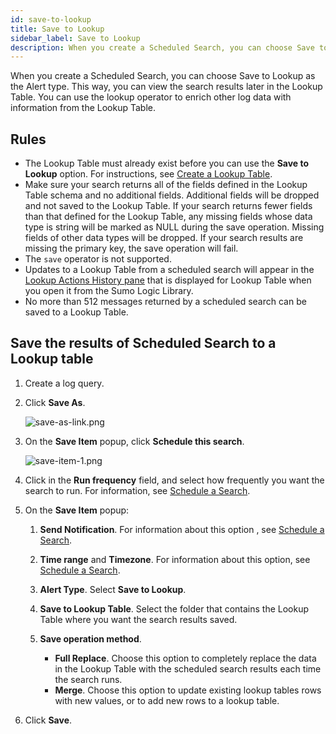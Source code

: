 ```yaml
---
id: save-to-lookup
title: Save to Lookup
sidebar_label: Save to Lookup
description: When you create a Scheduled Search, you can choose Save to Lookup as the Alert type. This way, you can view the search results later in the Lookup Table.
---
```


When you create a Scheduled Search, you can choose Save to Lookup as the Alert type. This way, you can view the search results later in the Lookup Table. You can use the lookup operator to enrich other log data with information from the Lookup Table.

## Rules

* The Lookup Table must already exist before you can use the **Save to Lookup** option. For instructions, see [Create a Lookup Table](../../search/lookup-tables/create-a-lookup-table.md).
* Make sure your search returns all of the fields defined in the Lookup Table schema and no additional fields. Additional fields will be dropped and not saved to the Lookup Table. If your search returns fewer fields than that defined for the Lookup Table, any missing fields whose data type is string will be marked as NULL during the save operation. Missing fields of other data types will be dropped. If your search results are missing the primary key, the save operation will fail. 
* The `save` operator is not supported.
* Updates to a Lookup Table from a scheduled search will appear in the [Lookup Actions History pane](../../search/lookup-tables/manage-and-update-lookup-tables.md) that is displayed for Lookup Table when you open it from the Sumo Logic Library.
* No more than 512 messages returned by a scheduled search can be saved to a Lookup Table.

## Save the results of Scheduled Search to a Lookup table

1. Create a log query.
1. Click **Save As**.

    ![save-as-link.png](/img/alerts/save-as-link.png)

1. On the **Save Item** popup, click **Schedule this search**.

    ![save-item-1.png](/img/alerts/save-item-1.png)

1. Click in the **Run frequency** field, and select how frequently you want the search to run. For information, see [Schedule a Search](schedule-search.md). 
1. On the **Save Item** popup:

   1. **Send Notification**. For information about this option , see [Schedule a Search](schedule-search.md).
   1. **Time range** and **Timezone**. For information about this option, see [Schedule a Search](schedule-search.md).
   1. **Alert Type**. Select **Save to Lookup**.
   1. **Save to Lookup Table**. Select the folder that contains the Lookup Table where you want the search results saved.
   1. **Save operation method**. 

      * **Full Replace**. Choose this option to completely replace the data in the Lookup Table with the scheduled search results each time the search runs.
      * **Merge**. Choose this option to update existing lookup tables rows with new values, or to add new rows to a lookup table. 

1. Click **Save**.
